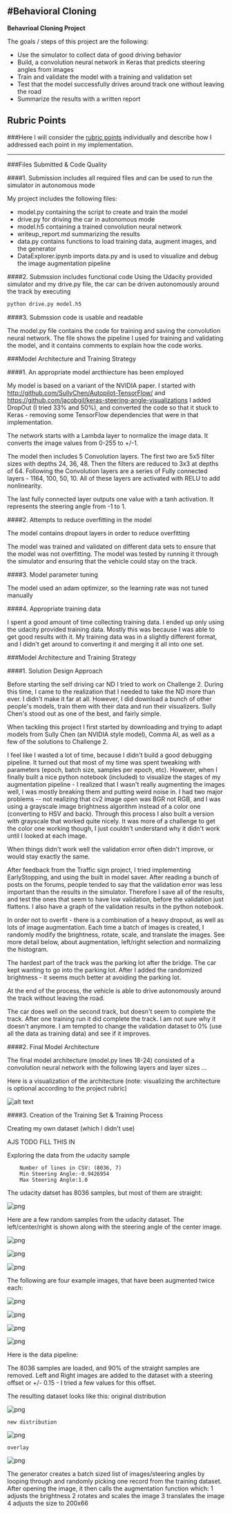 #**Behavioral Cloning** 
---

**Behavrioal Cloning Project**

The goals / steps of this project are the following:
* Use the simulator to collect data of good driving behavior
* Build, a convolution neural network in Keras that predicts steering angles from images
* Train and validate the model with a training and validation set
* Test that the model successfully drives around track one without leaving the road
* Summarize the results with a written report


[//]: # (Image References)

[image1]: ./carmodel.png "Model Visualization"
[image2]: ./examples/placeholder.png "Grayscaling"
[image3]: ./examples/placeholder_small.png "Recovery Image"
[image4]: ./examples/placeholder_small.png "Recovery Image"
[image5]: ./examples/placeholder_small.png "Recovery Image"
[image6]: ./examples/placeholder_small.png "Normal Image"
[image7]: ./examples/placeholder_small.png "Flipped Image"

## Rubric Points
###Here I will consider the [rubric points](https://review.udacity.com/#!/rubrics/432/view) individually and describe how I addressed each point in my implementation.  

---
###Files Submitted & Code Quality

####1. Submission includes all required files and can be used to run the simulator in autonomous mode

My project includes the following files:
* model.py containing the script to create and train the model
* drive.py for driving the car in autonomous mode
* model.h5 containing a trained convolution neural network 
* writeup_report.md summarizing the results
* data.py contains functions to load training data, augment images, and the generator
* DataExplorer.ipynb imports data.py and is used to visualize and debug the image augmentation pipeline


####2. Submssion includes functional code
Using the Udacity provided simulator and my drive.py file, the car can be driven autonomously around the track by executing 
```sh
python drive.py model.h5
```

####3. Submssion code is usable and readable

The model.py file contains the code for training and saving the convolution neural network. The file shows the pipeline I used for training and validating the model, and it contains comments to explain how the code works.

###Model Architecture and Training Strategy

####1. An appropriate model arcthiecture has been employed

My model is based on a variant of the NVIDIA paper. I started with http://github.com/SullyChen/Autopilot-TensorFlow/ and https://github.com/jacobgil/keras-steering-angle-visualizations
I added DropOut (I tried 33% and 50%), and converted the code so that it stuck to Keras - removing some TensorFlow dependencies that were in that implementation.  

The network starts with a Lambda layer to normalize the image data.  It converts the image values from 0-255 to +/-1. 

The model then includes 5 Convolution layers.  The first two are 5x5 filter sizes with depths 24, 36, 48. Then the filters are reduced to 3x3 at depths of 64.  Following the Convolution layers are a series of Fully connected layers - 1164, 100, 50, 10.  All of these layers are activated with RELU to add nonlinearity. 

The last fully connected layer outputs one value with a tanh activation. It represents the steering angle from -1 to 1.


####2. Attempts to reduce overfitting in the model

The model contains dropout layers in order to reduce overfitting

The model was trained and validated on different data sets to ensure that the model was not overfitting. The model was tested by running it through the simulator and ensuring that the vehicle could stay on the track.

####3. Model parameter tuning

The model used an adam optimizer, so the learning rate was not tuned manually 

####4. Appropriate training data

I spent a good amount of time collecting training data. I ended up only using the udacity provided training data. Mostly this was because I was able to get good results with it.  My training data was in a slightly different format, and I didn't get around to converting it and merging it all into one set. 


###Model Architecture and Training Strategy

####1. Solution Design Approach

Before starting the self driving car ND I tried to work on Challenge 2. During this time, I came to the realization that I needed to take the ND more than ever. I didn't make it far at all.  However, I did download a bunch of other people's models, train them with their data and run their visualizers.  Sully Chen's stood out as one of the best, and fairly simple. 

When tackling this project I first started by downloading and trying to adapt models from Sully Chen (an NVIDIA style model), Comma AI, as well as a few of the solutions to Challenge 2.  

I feel like I wasted a lot of time, because I didn't build a good debugging pipeline.  It turned out that most of my time was spent tweaking with parameters (epoch, batch size, samples per epoch, etc). However, when I finally built a nice python notebook (included) to visualize the stages of my augmentation pipeline - I realized that I wasn't really augmenting the images well, I was mostly breaking them and putting weird noise in.  I had two major problems -- not realizing that cv2 image open was BGR not RGB, and I was using a grayscale image brightness algorithm instead of a color one (converting to HSV and back).  Through this process I also built a version with grayscale that worked quite nicely.  It was more of a challenge to get the color one working though, I just couldn't understand why it didn't work until I looked at each image.

When things didn't work well the validation error often didn't improve, or would stay exactly the same.  

After feedback from the Traffic sign project, I tried implementing EarlyStopping, and using the built in model saver. After reading a bunch of posts on the forums, people tended to say that the validation error was less important than the results in the simulator. Therefore I save all of the results, and test the ones that seem to have low validation, before the validation just flattens. I also have a graph of the validation results in the python notebook.

In order not to overfit - there is a combination of a heavy dropout, as well as lots of image augmentation. Each time a batch of images is created, I randomly modify the brightness, rotate, scale, and translate the images.  See more detail below, about augmentation, left/right selection and normalizing the histogram.

The hardest part of the track was the parking lot after the bridge. The car kept wanting to go into the parking lot. After I added the randomized brightness - it seems much better at avoiding the parking lot.

At the end of the process, the vehicle is able to drive autonomously around the track without leaving the road.

The car does well on the second track, but doesn't seem to complete the track. After one training run it did complete the track. I am not sure why it doesn't anymore. I am tempted to change the validation dataset to 0% (use all the data as training data) and see if it improves.

####2. Final Model Architecture

The final model architecture (model.py lines 18-24) consisted of a convolution neural network with the following layers and layer sizes ...

Here is a visualization of the architecture (note: visualizing the architecture is optional according to the project rubric)

![alt text][image1]

####3. Creation of the Training Set & Training Process

Creating my own dataset (which I didn't use)

AJS TODO FILL THIS IN


Exploring the data from the udacity sample

```
    Number of lines in CSV: (8036, 7)
    Min Steering Angle:-0.9426954
    Max Steering Angle:1.0
```
The udacity datset has 8036 samples, but most of them are straight:

![png](examples/output_13_1.png)

Here are a few random samples from the udacity dataset. The left/center/right is shown along with the steering angle of the center image.

![png](examples/output_1_1.png)

![png](examples/output_1_2.png)

![png](examples/output_1_3.png)


The following are four example images, that have been augmented twice each:

![png](examples/output_4_1.png)


![png](examples/output_4_3.png)


![png](examples/output_4_5.png)

![png](examples/output_4_7.png)

Here is the data pipeline:

The 8036 samples are loaded, and 90% of the straight samples are removed.  Left and Right images are added to the dataset with a steering offset or +/- 0.15  - I tried a few values for this offset.

The resulting dataset looks like this:
    original distribution



![png](examples/output_13_1.png)


    new distribution



![png](examples/output_13_3.png)


    overlay



![png](examples/output_13_5.png)

The generator creates a batch sized list of images/steering angles by looping through and randomly picking one record from the training dataset. After opening the image, it then calls the augmentation function which:
 1 adjusts the brightness
 2 rotates and scales the image
 3 translates the image
 4 adjusts the size to 200x66
 
 

